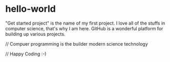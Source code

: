 # hello-world

"Get started project" is the name of my first project. I love all of the stuffs in computer science, that's why I am here.
GitHub is a wonderful platform for building up various projects.

// Compuer programming is the builder modern science technology

// Happy Coding :-)
